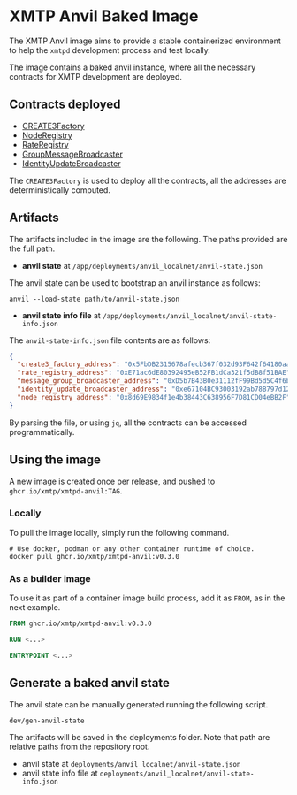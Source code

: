 # XMTP Anvil Baked Image

The XMTP Anvil image aims to provide a stable containerized environment to help the `xmtpd` development process and test locally.

The image contains a baked anvil instance, where all the necessary contracts for XMTP development are deployed.

## Contracts deployed

- [CREATE3Factory](../src/CREATE3Factory.sol)
- [NodeRegistry](../src/NodeRegistry.sol)
- [RateRegistry](../src/RateRegistry.sol)
- [GroupMessageBroadcaster](../src/GroupMessageBroadcaster.sol)
- [IdentityUpdateBroadcaster](../src/IdentityUpdateBroadcaster.sol)

The `CREATE3Factory` is used to deploy all the contracts, all the addresses are deterministically computed.

## Artifacts

The artifacts included in the image are the following. The paths provided are the full path.

- **anvil state** at `/app/deployments/anvil_localnet/anvil-state.json`

The anvil state can be used to bootstrap an anvil instance as follows:

```shell
anvil --load-state path/to/anvil-state.json
```

- **anvil state info file** at `/app/deployments/anvil_localnet/anvil-state-info.json`

The `anvil-state-info.json` file contents are as follows:

```json
{
  "create3_factory_address": "0x5FbDB2315678afecb367f032d93F642f64180aa3",
  "rate_registry_address": "0xE71ac6dE80392495eB52FB1dCa321f5dB8f51BAE",
  "message_group_broadcaster_address": "0xD5b7B43B0e31112fF99Bd5d5C4f6b828259bedDE",
  "identity_update_broadcaster_address": "0xe67104BC93003192ab78B797d120DBA6e9Ff4928",
  "node_registry_address": "0x8d69E9834f1e4b38443C638956F7D81CD04eBB2F"
}
```

By parsing the file, or using `jq`, all the contracts can be accessed programmatically.

## Using the image

A new image is created once per release, and pushed to `ghcr.io/xmtp/xmtpd-anvil:TAG`.

### Locally

To pull the image locally, simply run the following command.

```shell
# Use docker, podman or any other container runtime of choice.
docker pull ghcr.io/xmtp/xmtpd-anvil:v0.3.0
```

### As a builder image

To use it as part of a container image build process, add it as `FROM`, as in the next example.

```Dockerfile
FROM ghcr.io/xmtp/xmtpd-anvil:v0.3.0

RUN <...>

ENTRYPOINT <...>
```

## Generate a baked anvil state

The anvil state can be manually generated running the following script.

```shell
dev/gen-anvil-state
```

The artifacts will be saved in the deployments folder. Note that path are relative paths from the repository root.

- anvil state at `deployments/anvil_localnet/anvil-state.json`
- anvil state info file at `deployments/anvil_localnet/anvil-state-info.json`
